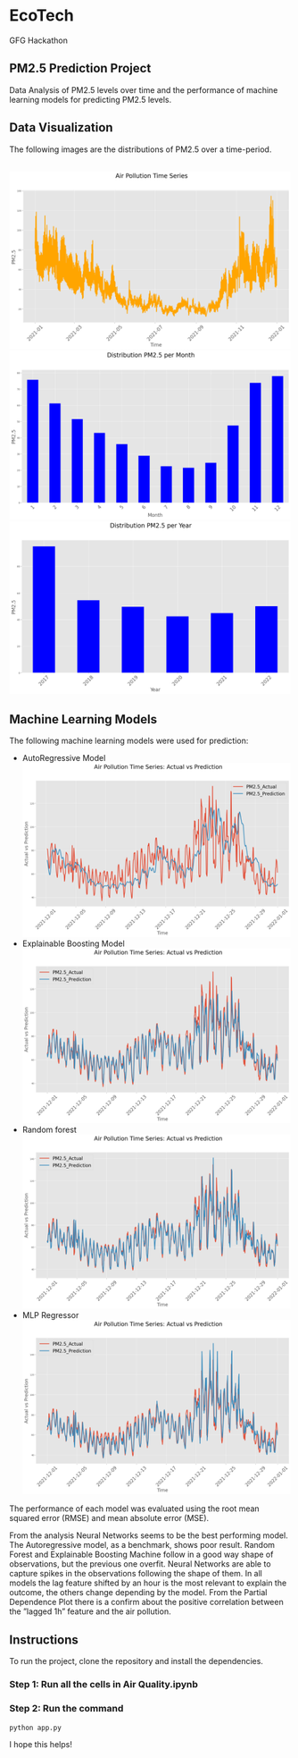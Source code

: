 # EcoTech
GFG Hackathon

## PM2.5 Prediction Project
Data Analysis of PM2.5 levels over time and the performance of machine learning models for predicting PM2.5 levels.

## Data Visualization

The following images are the distributions of PM2.5 over a time-period.
<br>
<br>

![PM2.5 levels over a prolonged time-period](https://github.com/sayan112207/EcoTech/blob/main/Images/Air%20Pollution/PM%20time%20Series.png?raw=true)
<br>
![PM2.5 levels vs Month](https://github.com/sayan112207/EcoTech/blob/main/Images/Air%20Pollution/PM%20vs%20month%20bar.png?raw=true)
<br>
![PM2.5 levels vs Year](https://github.com/sayan112207/EcoTech/blob/main/Images/Air%20Pollution/PM%20vs%20year%20bar.png?raw=true)

## Machine Learning Models

The following machine learning models were used for prediction:

* AutoRegressive Model
  ![Auto Regressive Model](https://github.com/sayan112207/EcoTech/blob/main/Images/Air%20Pollution/AutoRegressive%20Model.png?raw=true)
* Explainable Boosting Model
  ![Explainable Boosting Model](https://github.com/sayan112207/EcoTech/blob/main/Images/Air%20Pollution/Explainable%20Boosting%20Model.png?raw=true)
* Random forest
  ![Random Forest](https://github.com/sayan112207/EcoTech/blob/main/Images/Air%20Pollution/RandomForestRegressor%20Model.png?raw=true)
* MLP Regressor
  ![MLP Regressor](https://github.com/sayan112207/EcoTech/blob/main/Images/Air%20Pollution/NN%20MLPRegressor%20Model.png?raw=true)

The performance of each model was evaluated using the root mean squared error (RMSE) and mean absolute error (MSE).

From the analysis Neural Networks seems to be the best performing model. The Autoregressive model, as a benchmark, shows poor result. Random Forest and Explainable Boosting Machine follow in a good way shape of observations, but the previous one overfit. Neural Networks are able to capture spikes in the observations following the shape of them. In all models the lag feature shifted by an hour is the most relevant to explain the outcome, the others change depending by the model. From the Partial Dependence Plot there is a confirm about the positive correlation between the ”lagged 1h” feature and the air pollution.

## Instructions

To run the project, clone the repository and install the dependencies.

### Step 1: Run all the cells in Air Quality.ipynb
### Step 2: Run the command 
```
python app.py
```


I hope this helps!
